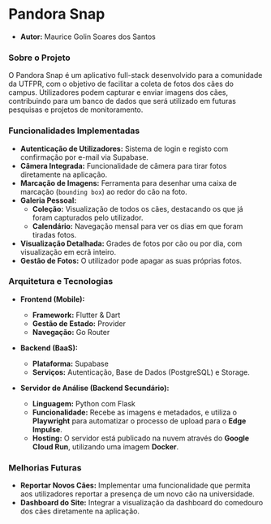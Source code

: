 # Pandora Snap

* **Autor:** Maurice Golin Soares dos Santos

### Sobre o Projeto

O Pandora Snap é um aplicativo full-stack desenvolvido para a comunidade da UTFPR, com o objetivo de facilitar a coleta de fotos dos cães do campus. Utilizadores podem capturar e enviar imagens dos cães, contribuindo para um banco de dados que será utilizado em futuras pesquisas e projetos de monitoramento.

### Funcionalidades Implementadas

- **Autenticação de Utilizadores:** Sistema de login e registo com confirmação por e-mail via Supabase.
- **Câmera Integrada:** Funcionalidade de câmera para tirar fotos diretamente na aplicação.
- **Marcação de Imagens:** Ferramenta para desenhar uma caixa de marcação (`bounding box`) ao redor do cão na foto.
- **Galeria Pessoal:**
    - **Coleção:** Visualização de todos os cães, destacando os que já foram capturados pelo utilizador.
    - **Calendário:** Navegação mensal para ver os dias em que foram tiradas fotos.
- **Visualização Detalhada:** Grades de fotos por cão ou por dia, com visualização em ecrã inteiro.
- **Gestão de Fotos:** O utilizador pode apagar as suas próprias fotos.

### Arquitetura e Tecnologias

- **Frontend (Mobile):**
    - **Framework:** Flutter & Dart
    - **Gestão de Estado:** Provider
    - **Navegação:** Go Router

- **Backend (BaaS):**
    - **Plataforma:** Supabase
    - **Serviços:** Autenticação, Base de Dados (PostgreSQL) e Storage.

- **Servidor de Análise (Backend Secundário):**
    - **Linguagem:** Python com Flask
    - **Funcionalidade:** Recebe as imagens e metadados, e utiliza o **Playwright** para automatizar o processo de upload para o **Edge Impulse**.
    - **Hosting:** O servidor está publicado na nuvem através do **Google Cloud Run**, utilizando uma imagem **Docker**.

### Melhorias Futuras

- **Reportar Novos Cães:** Implementar uma funcionalidade que permita aos utilizadores reportar a presença de um novo cão na universidade.
- **Dashboard do Site:** Integrar a visualização da dashboard do comedouro dos cães diretamente na aplicação.